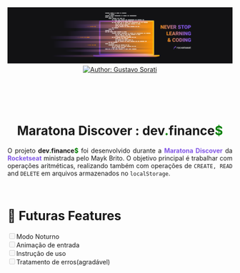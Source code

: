 <div align="center">
    <img src=".github/logo.png" alt="Maratona Discover"  />
</div>

<header align="center">
    <a align="center" href="http://github.com/gustavo-sorati">
        <img align="center" src="https://img.shields.io/badge/Author-Gustavo%20Sorati-blue?style=for-the-badge" alt="Author: Gustavo Sorati">
    </a>
</header>

&nbsp;

<div align="center">
    <h1 align="center">Maratona Discover : <strong>dev<span style="color:green">.</span>finance<span style="color:green">$</span></strong></h1>
    <p align="justify">O projeto 
    <strong>dev<span style="color:green">.</span>finance<span style="color:green">$</span></strong>
    foi desenvolvido durante a <strong><span style="color:#8257e6">Maratona Discover</span></strong>
    da <strong><span style="color:#8257e6">Rocketseat</span></strong> ministrada pelo Mayk Brito. O objetivo principal é trabalhar com operações aritméticas, realizando também com operações de  <code>CREATE, READ</code> and <code>DELETE</code> em arquivos armazenados no <code>localStorage</code>.</p>
</div>

&nbsp;
&nbsp;

# :rocket: Futuras Features

<section>
    <input type="checkbox" disabled>Modo Noturno
    <br/>
    <input type="checkbox" disabled>Animação de entrada
    <br/>
    <input type="checkbox" disabled>Instrução de uso
    <br/>
    <input type="checkbox" disabled>Tratamento de erros(agradável)
</section>
